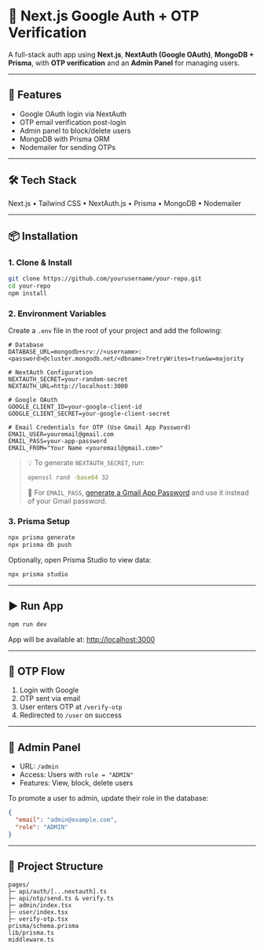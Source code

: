 # 🔐 Next.js Google Auth + OTP Verification

A full-stack auth app using **Next.js**, **NextAuth (Google OAuth)**, **MongoDB + Prisma**, with **OTP verification** and an **Admin Panel** for managing users.

---

## 🚀 Features

- Google OAuth login via NextAuth
- OTP email verification post-login
- Admin panel to block/delete users
- MongoDB with Prisma ORM
- Nodemailer for sending OTPs

---

## 🛠 Tech Stack

Next.js • Tailwind CSS • NextAuth.js • Prisma • MongoDB • Nodemailer

---

## 📦 Installation

### 1. Clone & Install

```bash
git clone https://github.com/yourusername/your-repo.git
cd your-repo
npm install
```

### 2. Environment Variables

Create a `.env` file in the root of your project and add the following:

```env
# Database
DATABASE_URL=mongodb+srv://<username>:<password>@cluster.mongodb.net/<dbname>?retryWrites=true&w=majority

# NextAuth Configuration
NEXTAUTH_SECRET=your-random-secret
NEXTAUTH_URL=http://localhost:3000

# Google OAuth
GOOGLE_CLIENT_ID=your-google-client-id
GOOGLE_CLIENT_SECRET=your-google-client-secret

# Email Credentials for OTP (Use Gmail App Password)
EMAIL_USER=youremail@gmail.com
EMAIL_PASS=your-app-password
EMAIL_FROM="Your Name <youremail@gmail.com>"
```

> 💡 To generate `NEXTAUTH_SECRET`, run:
> ```bash
> openssl rand -base64 32
> ```
>
> 🔐 For `EMAIL_PASS`, [generate a Gmail App Password](https://support.google.com/accounts/answer/185833?hl=en) and use it instead of your Gmail password.

### 3. Prisma Setup

```bash
npx prisma generate
npx prisma db push
```

Optionally, open Prisma Studio to view data:
```bash
npx prisma studio
```

---

## ▶ Run App

```bash
npm run dev
```

App will be available at: [http://localhost:3000](http://localhost:3000)

---

## 🔁 OTP Flow

1. Login with Google  
2. OTP sent via email  
3. User enters OTP at `/verify-otp`  
4. Redirected to `/user` on success

---

## 👑 Admin Panel

- URL: `/admin`  
- Access: Users with `role = "ADMIN"`
- Features: View, block, delete users

To promote a user to admin, update their role in the database:
```json
{
  "email": "admin@example.com",
  "role": "ADMIN"
}
```

---

## 📁 Project Structure

```
pages/
├─ api/auth/[...nextauth].ts
├─ api/otp/send.ts & verify.ts
├─ admin/index.tsx
├─ user/index.tsx
├─ verify-otp.tsx
prisma/schema.prisma
lib/prisma.ts
middleware.ts

```

